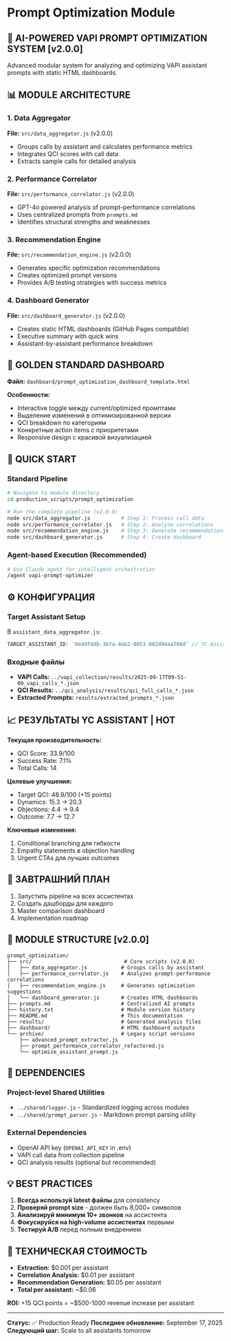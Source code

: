 # Prompt Optimization Module

## 🚀 AI-POWERED VAPI PROMPT OPTIMIZATION SYSTEM [v2.0.0]

Advanced modular system for analyzing and optimizing VAPI assistant prompts with static HTML dashboards.

## 📊 MODULE ARCHITECTURE

### 1. Data Aggregator
**File:** `src/data_aggregator.js` (v2.0.0)
- Groups calls by assistant and calculates performance metrics
- Integrates QCI scores with call data
- Extracts sample calls for detailed analysis

### 2. Performance Correlator
**File:** `src/performance_correlator.js` (v2.0.0)
- GPT-4o powered analysis of prompt-performance correlations
- Uses centralized prompts from `prompts.md`
- Identifies structural strengths and weaknesses

### 3. Recommendation Engine
**File:** `src/recommendation_engine.js` (v2.0.0)
- Generates specific optimization recommendations
- Creates optimized prompt versions
- Provides A/B testing strategies with success metrics

### 4. Dashboard Generator
**File:** `src/dashboard_generator.js` (v2.0.0)
- Creates static HTML dashboards (GitHub Pages compatible)
- Executive summary with quick wins
- Assistant-by-assistant performance breakdown

## 🎯 GOLDEN STANDARD DASHBOARD

**Файл:** `dashboard/prompt_optimization_dashboard_template.html`

**Особенности:**
- Interactive toggle между current/optimized промптами
- Выделение изменений в оптимизированной версии
- QCI breakdown по категориям
- Конкретные action items с приоритетами
- Responsive design с красивой визуализацией

## 🔄 QUICK START

### Standard Pipeline
```bash
# Navigate to module directory
cd production_scripts/prompt_optimization

# Run the complete pipeline (v2.0.0)
node src/data_aggregator.js          # Step 1: Process call data
node src/performance_correlator.js   # Step 2: Analyze correlations
node src/recommendation_engine.js    # Step 3: Generate recommendations
node src/dashboard_generator.js      # Step 4: Create dashboard
```

### Agent-based Execution (Recommended)
```bash
# Use Claude agent for intelligent orchestration
/agent vapi-prompt-optimizer
```

## ⚙️ КОНФИГУРАЦИЯ

### Target Assistant Setup
В `assistant_data_aggregator.js`:
```javascript
TARGET_ASSISTANT_ID: '0eddf4db-3bfa-4eb2-8053-082d94aa786d' // YC Assistant | HOT
```

### Входные файлы
- **VAPI Calls:** `../vapi_collection/results/2025-09-17T09-51-00_vapi_calls_*.json`
- **QCI Results:** `../qci_analysis/results/qci_full_calls_*.json`
- **Extracted Prompts:** `results/extracted_prompts_*.json`

## 📈 РЕЗУЛЬТАТЫ YC ASSISTANT | HOT

**Текущая производительность:**
- QCI Score: 33.9/100
- Success Rate: 7.1%
- Total Calls: 14

**Целевые улучшения:**
- Target QCI: 48.9/100 (+15 points)
- Dynamics: 15.3 → 20.3
- Objections: 4.4 → 9.4
- Outcome: 7.7 → 12.7

**Ключевые изменения:**
1. Conditional branching для гибкости
2. Empathy statements в objection handling
3. Urgent CTAs для лучших outcomes

## 🎯 ЗАВТРАШНИЙ ПЛАН

1. Запустить pipeline на всех ассистентах
2. Создать дашборды для каждого
3. Master comparison dashboard
4. Implementation roadmap

## 📁 MODULE STRUCTURE [v2.0.0]

```
prompt_optimization/
├── src/                              # Core scripts (v2.0.0)
│   ├── data_aggregator.js           # Groups calls by assistant
│   ├── performance_correlator.js    # Analyzes prompt-performance correlations
│   ├── recommendation_engine.js     # Generates optimization suggestions
│   └── dashboard_generator.js       # Creates HTML dashboards
├── prompts.md                       # Centralized AI prompts
├── history.txt                      # Module version history
├── README.md                        # This documentation
├── results/                         # Generated analysis files
├── dashboard/                       # HTML dashboard outputs
└── archive/                         # Legacy script versions
    ├── advanced_prompt_extractor.js
    ├── prompt_performance_correlator_refactored.js
    └── optimize_assistant_prompt.js
```

## 🔗 DEPENDENCIES

### Project-level Shared Utilities
- `../shared/logger.js` - Standardized logging across modules
- `../shared/prompt_parser.js` - Markdown prompt parsing utility

### External Dependencies
- OpenAI API key (`OPENAI_API_KEY` in .env)
- VAPI call data from collection pipeline
- QCI analysis results (optional but recommended)

## 💡 BEST PRACTICES

1. **Всегда используй latest файлы** для consistency
2. **Проверяй prompt size** - должен быть 8,000+ символов
3. **Анализируй минимум 10+ звонков** на ассистента
4. **Фокусируйся на high-volume ассистентах** первыми
5. **Тестируй A/B** перед полным внедрением

## 🔧 ТЕХНИЧЕСКАЯ СТОИМОСТЬ

- **Extraction:** $0.001 per assistant
- **Correlation Analysis:** $0.01 per assistant
- **Recommendation Generation:** $0.05 per assistant
- **Total per assistant:** ~$0.06

**ROI:** +15 QCI points = ~$500-1000 revenue increase per assistant

---

**Статус:** ✅ Production Ready
**Последнее обновление:** September 17, 2025
**Следующий шаг:** Scale to all assistants tomorrow